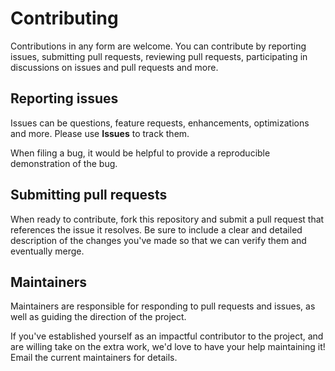 # Contributing

Contributions in any form are welcome. You can contribute by reporting issues, submitting pull requests, reviewing pull requests, participating in discussions on issues and pull requests and more.

## Reporting issues

Issues can be questions, feature requests, enhancements, optimizations and more. Please use **Issues** to track them.

When filing a bug, it would be helpful to provide a reproducible demonstration of the bug.

## Submitting pull requests

When ready to contribute, fork this repository and submit a pull request that references the issue it resolves. Be sure to include a clear and detailed description of the changes you've made so that we can verify them and eventually merge.

## Maintainers

Maintainers are responsible for responding to pull requests and issues, as well as guiding the direction of the project.

If you've established yourself as an impactful contributor to the project, and are willing take on the extra work, we'd love to have your help maintaining it! Email the current maintainers for details.
